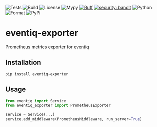 ![Tests](https://github.com/asynq-io/eventiq-exporter/workflows/Tests/badge.svg)
![Build](https://github.com/asynq-io/eventiq-exporter/workflows/Publish/badge.svg)
![License](https://img.shields.io/github/license/asynq-io/eventiq-exporter)
![Mypy](https://img.shields.io/badge/mypy-checked-blue)
[![Ruff](https://img.shields.io/endpoint?url=https://raw.githubusercontent.com/charliermarsh/ruff/main/assets/badge/v1.json)](https://github.com/charliermarsh/ruff)
[![security: bandit](https://img.shields.io/badge/security-bandit-yellow.svg)](https://github.com/PyCQA/bandit)
![Python](https://img.shields.io/pypi/pyversions/eventiq-exporter)
![Format](https://img.shields.io/pypi/format/eventiq-exporter)
![PyPi](https://img.shields.io/pypi/v/eventiq-exporter)

# eventiq-exporter

Prometheus metrics exporter for eventiq

## Installation
```shell
pip install eventiq-exporter
```

## Usage

```python
from eventiq import Service
from eventiq_exporter import PrometheusExporter

service = Service(...)
service.add_middleware(PrometheusMiddleware, run_server=True)

```
